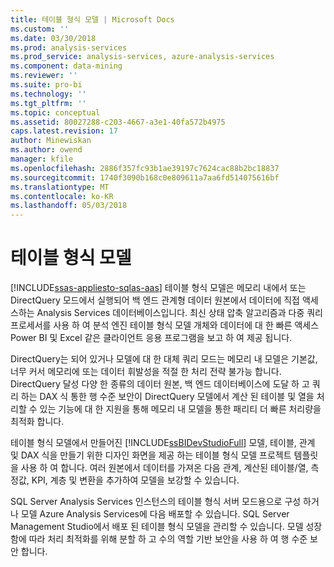 ```yaml
---
title: 테이블 형식 모델 | Microsoft Docs
ms.custom: ''
ms.date: 03/30/2018
ms.prod: analysis-services
ms.prod_service: analysis-services, azure-analysis-services
ms.component: data-mining
ms.reviewer: ''
ms.suite: pro-bi
ms.technology: ''
ms.tgt_pltfrm: ''
ms.topic: conceptual
ms.assetid: 80027288-c203-4667-a3e1-40fa572b4975
caps.latest.revision: 17
author: Minewiskan
ms.author: owend
manager: kfile
ms.openlocfilehash: 2886f357fc93b1ae39197c7624cac88b2bc18837
ms.sourcegitcommit: 1740f3090b168c0e809611a7aa6fd514075616bf
ms.translationtype: MT
ms.contentlocale: ko-KR
ms.lasthandoff: 05/03/2018
---
```

# <a name="tabular-models"></a>테이블 형식 모델
[!INCLUDE[ssas-appliesto-sqlas-aas](../../includes/ssas-appliesto-sqlas-aas.md)]
  테이블 형식 모델은 메모리 내에서 또는 DirectQuery 모드에서 실행되어 백 엔드 관계형 데이터 원본에서 데이터에 직접 액세스하는 Analysis Services 데이터베이스입니다. 최신 상태 압축 알고리즘과 다중 쿼리 프로세서를 사용 하 여 분석 엔진 테이블 형식 모델 개체와 데이터에 대 한 빠른 액세스 Power BI 및 Excel 같은 클라이언트 응용 프로그램을 보고 하 여 제공 됩니다.  
  
 DirectQuery는 되어 있거나 모델에 대 한 대체 쿼리 모드는 메모리 내 모델은 기본값, 너무 커서 메모리에 또는 데이터 휘발성을 적절 한 처리 전략 불가능 합니다. DirectQuery 달성 다양 한 종류의 데이터 원본, 백 엔드 데이터베이스에 도달 하 고 쿼리 하는 DAX 식 통한 행 수준 보안이 DirectQuery 모델에서 계산 된 테이블 및 열을 처리할 수 있는 기능에 대 한 지원을 통해 메모리 내 모델을 통한 패리티 더 빠른 처리량을 최적화 합니다.
  
 테이블 형식 모델에서 만들어진 [!INCLUDE[ssBIDevStudioFull](../../includes/ssbidevstudiofull-md.md)] 모델, 테이블, 관계 및 DAX 식을 만들기 위한 디자인 화면을 제공 하는 테이블 형식 모델 프로젝트 템플릿을 사용 하 여 합니다. 여러 원본에서 데이터를 가져온 다음 관계, 계산된 테이블/열, 측정값, KPI, 계층 및 변환을 추가하여 모델을 보강할 수 있습니다.  
  
 SQL Server Analysis Services 인스턴스의 테이블 형식 서버 모드용으로 구성 하거나 모델 Azure Analysis Services에 다음 배포할 수 있습니다. SQL Server Management Studio에서 배포 된 테이블 형식 모델을 관리할 수 있습니다. 모델 성장 함에 따라 처리 최적화를 위해 분할 하 고 수의 역할 기반 보안을 사용 하 여 행 수준 보안 합니다.  

  
  
